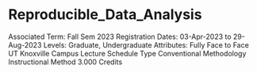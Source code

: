 # Reproducible_Data_Analysis
Associated Term: Fall Sem 2023 Registration Dates: 03-Apr-2023 to 29-Aug-2023 Levels: Graduate, Undergraduate Attributes: Fully Face to Face  UT Knoxville Campus Lecture Schedule Type Conventional Methodology Instructional Method 3.000 Credits
